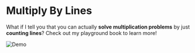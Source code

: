 #  Multiply By Lines #

What if I tell you that you can actually **solve multiplication problems** by just **counting lines**? Check out my playground book to learn more! 

![Demo](/PlaygroundBook/PageTwoStepThree.jpeg)
